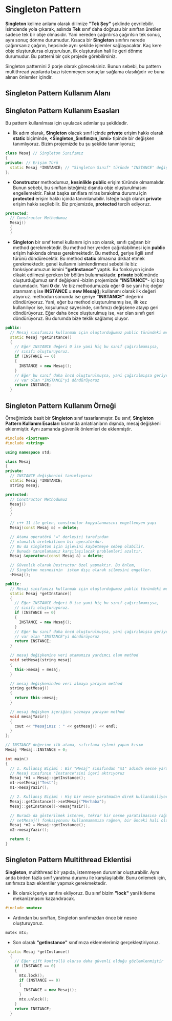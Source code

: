 # Singleton Pattern

**Singleton** kelime anlamı olarak dilimize **"Tek Şey"** şeklinde çevrilebilir. İsimdende yola çıkarak, aslında **Tek** sınıf daha doğrusu bir sınıftan üretilen sadece tek bir obje  olmasıdır. Yani nereden çağırılırsa çağırılsın tek sonuç, aynı sonuç dönme durumudur. Kısaca bir **Singleton** sınıfını nerede çağırırsanız çağırın, hepsinde aynı şekilde işlemler sağlayacaktır. Kaç kere obje oluşturulursa oluşturulsun, ilk oluşturulan hali ile geri dönme durumudur. Bu patterni bir çok projede görebilirsiniz. 

Singleton patternini 2 porje olarak göreceksiniz. Bunun sebebi, bu pattern multithread yapılarda bazı istenmeyen sonuçlar sağlama olasılığıdır ve buna alınan önlemler içindir.

## Singleton Pattern Kullanım Alanı

## Singleton Pattern Kullanım Esasları
Bu pattern kullanılması için uyulacak adımlar şu şekildedir.
* İlk adım olarak, **Singleton** olacak sınıf içinde **private** erişim hakkı olarak **static** biçiminde, **<Singleton_Sınıfınızın_ismi>** tipinde bir değişken tanımlıyoruz. Bizim projemizde bu şu şekilde tanımlıyoruz;
```cpp
class Mesaj // Singleton Sınıfımız
{
private: // Erişim Türü
  static Mesaj *INSTANCE; // "Singleton Sınıf" türünde "INSTANCE" değişkeni
};
```
* **Constructor** methodumuz, **kesinlikle** **public** erişim türünde olmamalıdır. Bunun sebebi, bu sınıftan isteğimiz dışında obje oluşturulmasını engellemektir. Fakat başka sınıflara miras bırakılma durumu için **protected** erişim hakkı içinda tanımlanabilir. İsteğe bağlı olarak **private** erişim hakkı seçilebilir. Biz projemizde, **protected** tercih ediyoruz.

```cpp
protected:
  // Constructor Methodumuz
  Mesaj()
  {
  }
```

* **Singleton** bir sınıf temel kullanım için son olarak, sınıfı çağıran bir method gerekmektedir. Bu method her yerden çağırılabilmesi için **public** erişim hakkında olması gerekmektedir. Bu method, geriye ilgili sınıf türünü döndürecektir. Bu method **static** olmasına dikkat etmek gerekmektedir. genel kullanım isimlendirmesi sebebi ile biz fonksiyonumuzun ismini **"getInstance"** yaptık. Bu fonksiyon içinde dikakt edilmesi gereken bir bölüm bulunmaktadır. **private** bölümünde oluşturduğumuz sınıf değişkeni -bizim projemizde **"INSTANCE"**- içi boş durumdadır. Yani **0** dır. Ve biz methodumuzda eğer **0** ise yani hiç değer atanmamış ise  **INSTANCE = new Mesaj();** kullanımı olarak ilk değeri atıyoruz. methodun sonunda ise geriye **"INSTANCE"** değerini döndürüyoruz. Yani, eğer bu method oluşturulmamış ise, ilk kez kullanılıyor ise, koşulumuz sayesinde, sınıfımızı değişkene atayıp geri döndürüyoruz. Eğer daha önce oluşturulmuş ise, var olan sınıfı geri döndürüyoruz. Bu durumda bize teklik sağlamış oluyor. 

```cpp
public:
  // Mesaj sınıfımızı kullanmak için oluşturduğumuz public türündeki method
  static Mesaj *getInstance()
  {
    // Eğer INSTANCE değeri 0 ise yani hiç bu sınıf çağırılmamışsa,
    // sınıfı oluşturuyoruz.
    if (INSTANCE == 0)
    {
      INSTANCE = new Mesaj();
    }
    // Eğer bu sınıf daha öncd oluşturulmuşsa, yani çağırılmışsa geriye
    // var olan "INSTANCE"yi döndürüyoruz
    return INSTANCE;
  }
```
## Singleton Pattern Kullanım Örneği

Örneğimizde basit bir **Singleton** sınıf tasarlanmıştır. Bu sınıf, **Singleton Pattern Kullanım Esasları** kısmında anlatılanların dışında, mesaj değişkeni eklenmiştir. Aynı zamanda güvenlik önlemleri de eklenmiştir.  

```cpp
#include <iostream>
#include <string>

using namespace std;

class Mesaj
{
private:
  // INSTANCE değişkenini tanımlıyoruz
  static Mesaj *INSTANCE;
  string mesaj;

protected:
  // Constructor Methodumuz
  Mesaj()
  {
  }

  // c++ 11 ile gelen, constructor kopyalanmasını engellenyen yapı
  Mesaj(const Mesaj &) = delete;

  // Atama operatörü "=" derleyici tarafından
  // otomatik üretebilinen bir operatördür.
  // Bu da singleton için işlevini kaybetmeye sebep olabilir.
  // Bunuda tanımlamamız karşılaşılacak problemleri azaltır.
  Mesaj &operator=(const Mesaj &) = delete;

  // Güvenlik olarak Destructor özel yapmaktır. Bu önlem,
  // Singleton nesnesinin  istem dışı olarak silmesini engeller.
  ~Mesaj();

public:
  // Mesaj sınıfımızı kullanmak için oluşturduğumuz public türündeki method
  static Mesaj *getInstance()
  {
    // Eğer INSTANCE değeri 0 ise yani hiç bu sınıf çağırılmamışsa,
    // sınıfı oluşturuyoruz.
    if (INSTANCE == 0)
    {
      INSTANCE = new Mesaj();
    }
    // Eğer bu sınıf daha öncd oluşturulmuşsa, yani çağırılmışsa geriye
    // var olan "INSTANCE"yi döndürüyoruz
    return INSTANCE;
  }

  // mesaj değişkenine veri atamamıza yardımcı olan method
  void setMesaj(string mesaj)
  {
    this->mesaj = mesaj;
  }

  // mesaj değişkeninden veri almaya yarayan method
  string getMesaj()
  {
    return this->mesaj;
  }

  // mesaj değişken içeriğini yazmaya yarayan method
  void mesajYazir()
  {
    cout << "Mesajınız : " << getMesaj() << endl;
  }
};

// INSTANCE değerine ilk atama, sıfırlama işlemi yapan kısım
Mesaj *Mesaj::INSTANCE = 0;

int main()
{
  // 1. Kullanış Biçimi : Bir "Mesaj" sınıfından "m1" adında nesne yaratıp,
  // Mesaj sınıfının "Instance"sini içeri aktrıyoruz
  Mesaj *m1 = Mesaj::getInstance();
  m1->setMesaj("Test");
  m1->mesajYazir();

  // 2. Kullanış Biçimi : Hiç bir nesne yaratmadan direk kullanabiliyoruz.
  Mesaj::getInstance()->setMesaj("Merhaba");
  Mesaj::getInstance()->mesajYazir();

  // Burada da gösterilmek istenen, tekrar bir nesne yaratılmasına rağmen ve
  // setMesaj() fonksiyonunu kullanmamamıza rağmen, bir önceki hali oluyor.
  Mesaj *m2 = Mesaj::getInstance();
  m2->mesajYazir();

  return 0;
}

```

## Singleton Pattern Multithread Eklentisi

**Singleton**, multithread bir yapıda, istenmeyen durumlar oluşturabilir. Aynı anda birden fazla sınıf yaratma durumu ile karşılaşılabilir. Bunu önlemek için, sınıfımıza bazı eklentiler yapmak gerekmektedir. 

* İlk olarak içeriye **<mutex>** sınıfını ekliyoruz. Bu sınıf bizim **"lock"** yani kitleme mekanizmasını kazandıracak.
```cpp
#include <mutex>
```

* Ardından bu sınıftan, Singleton sınıfımızdan önce bir nesne oluşturuyoruz.
```cpp
mutex mtx;
```

* Son olarak **"getInstance"** sınıfımıza eklemelerimiz gerçekleştiriyoruz.

```cpp
 static Mesaj *getInstance()
  {
    // Eğer çift kontrollü olursa daha güvenli olduğu gözlemlenmiştir 
    if (INSTANCE == 0)
    {
      mtx.lock();
      if (INSTANCE == 0)
      {
        INSTANCE = new Mesaj();
      }
      mtx.unlock();
    }
    return INSTANCE;
  }
```
